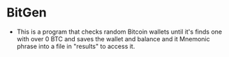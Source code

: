 # BitGen

- This is a program that checks random Bitcoin wallets until it's finds one with over 0 BTC and saves the wallet and balance and it Mnemonic phrase into a file in "results" to access it.


